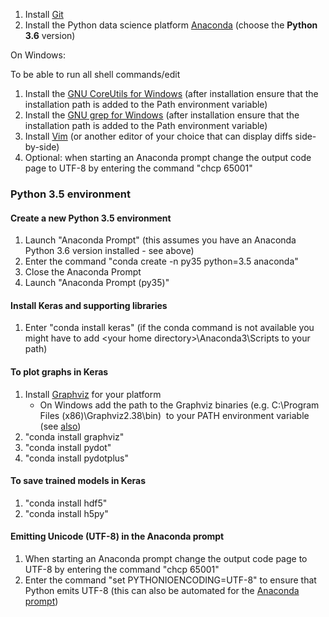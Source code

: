 1.  Install [Git](https://git-scm.com/downloads)
2.  Install the Python data science platform
    [Anaconda](https://www.anaconda.com/download/) (choose the **Python
    3.6** version)

On Windows:

To be able to run all shell commands/edit 

1.  Install the [GNU CoreUtils for
    Windows](http://gnuwin32.sourceforge.net/packages/coreutils.htm)
    (after installation ensure that the installation path is added to
    the Path environment variable)
2.  Install the [GNU grep for
    Windows](http://gnuwin32.sourceforge.net/packages/grep.htm) (after
    installation ensure that the installation path is added to the Path
    environment variable)
3.  Install [Vim](http://www.vim.org/) (or another editor of your choice
    that can display diffs side-by-side)
4.  Optional: when starting an Anaconda prompt change the output code
    page to UTF-8 by entering the command \"chcp 65001\"

### Python 3.5 environment 

#### Create a new Python 3.5 environment

1.  Launch \"Anaconda Prompt\" (this assumes you have an Anaconda Python
    3.6 version installed - see above)
2.  Enter the command \"conda create -n py35 python=3.5 anaconda\"
3.  Close the Anaconda Prompt
4.  Launch \"Anaconda Prompt (py35)\"

#### Install Keras and supporting libraries

1.  Enter \"conda install keras\" (if the conda command is not available
    you might have to add \<your home directory\>\\Anaconda3\\Scripts to
    your path)

#### To plot graphs in Keras

1.  Install [Graphviz](http://www.graphviz.org/) for your platform
    -   On Windows add the path to the Graphviz binaries
        (e.g. C:\\Program Files (x86)\\Graphviz2.38\\bin)  to your PATH
        environment variable (see
        [also](https://stackoverflow.com/questions/36869258/how-to-use-graphviz-with-anaconda-spyder))
2.  \"conda install graphviz\"
3.  \"conda install pydot\"
4.  \"conda install pydotplus\"

#### To save trained models in Keras 

1.  \"conda install hdf5\"
2.  \"conda install h5py\"

#### Emitting Unicode (UTF-8) in the Anaconda prompt

1.  When starting an Anaconda prompt change the output code page to
    UTF-8 by entering the command \"chcp 65001\"
2.  Enter the command \"set PYTHONIOENCODING=UTF-8\" to ensure that
    Python emits UTF-8 (this can also be automated for the [Anaconda
    prompt](https://conda.io/docs/user-guide/tasks/manage-environments.html#windows))
